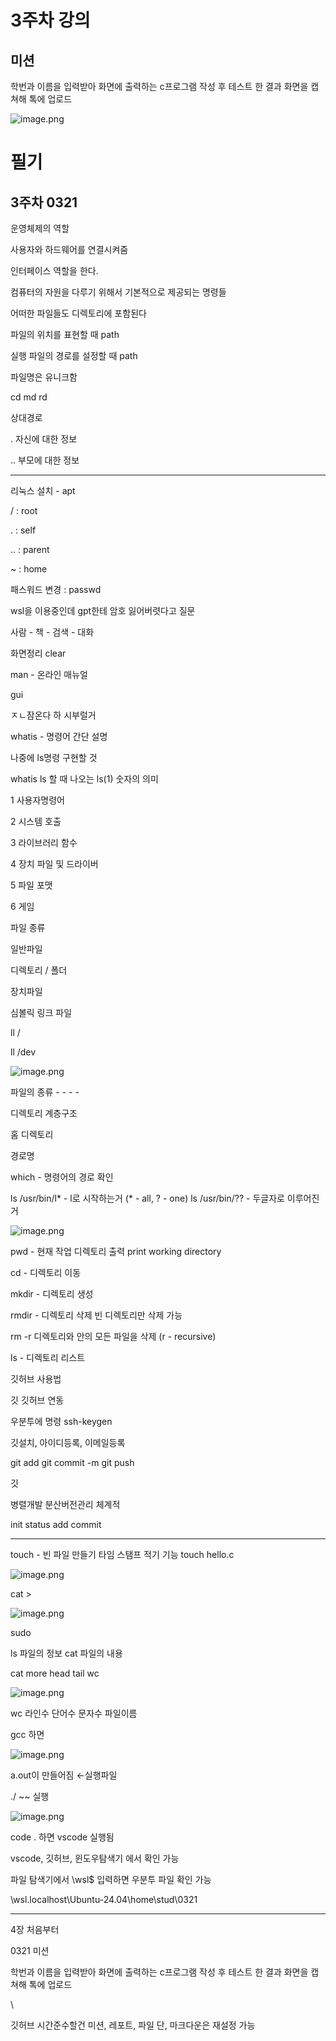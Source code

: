# 3주차 강의

## 미션

학번과 이름을 입력받아 화면에 출력하는 c프로그램 작성 후 테스트 한 결과 화면을 캡쳐해 톡에 업로드


![image.png](image/image%207.png)






# 필기

## 3주차 0321

운영체제의 역할

사용자와 하드웨어를 연결시켜줌

인터페이스 역할을 한다.

컴퓨터의 자원을 다루기 위해서 기본적으로 제공되는 명령들

어떠한 파일들도 디렉토리에 포함된다

파일의 위치를 표현할 때 path

실행 파일의 경로를 설정할 때 path

파일명은 유니크함

cd md rd

상대경로 

. 자신에 대한 정보

.. 부모에 대한 정보

__________________________

리눅스 설치 - apt

/ : root 

. : self

.. : parent

~ : home

패스워드 변경 : passwd

wsl을 이용중인데 gpt한테 암호 잃어버렷다고 질문

사람 - 책 - 검색 - 대화 

화면정리 clear

man - 온라인 매뉴얼

gui

ㅈㄴ잠온다 하 시부럴거

whatis - 명령어 간단 설명

나중에 ls명령 구현할 것

whatis ls 할 때 나오는 ls(1) 숫자의 의미 

1 사용자명령어

2 시스템 호출

3 라이브러리 함수

4 장치 파일 및 드라이버

5 파일 포맷

6 게임

파일 종류

일반파일

디렉토리 / 폴더

장치파일 

심볼릭 링크 파일

ll /

ll /dev

![image.png](image/image.png)

파일의 종류       - - - - 

디렉토리 계층구조

홈 디렉토리

경로명     

which - 명령어의 경로 확인     

ls /usr/bin/l* - l로 시작하는거 (* - all, ? - one)       ls /usr/bin/?? - 두글자로 이루어진 거

![image.png](image/image%201.png)

pwd - 현재 작업 디렉토리 출력   print working directory

cd - 디렉토리 이동

mkdir - 디렉토리 생성

rmdir - 디렉토리 삭제      빈 디렉토리만 삭제 가능

rm -r 디렉토리와 안의 모든 파일을 삭제 (r - recursive)

ls - 디렉토리 리스트

깃허브 사용법

깃 깃허브 연동

우분투에 명령 ssh-keygen

깃설치, 아이디등록, 이메일등록 

git add            git commit -m            git push

깃 

병렬개발    분산버전관리    체계적

init status   add   commit

__________________

touch - 빈 파일 만들기       타임 스탬프 적기 기능          touch hello.c

![image.png](image/image%202.png)

cat >

![image.png](image/image%203.png)

sudo 

ls 파일의 정보  cat 파일의 내용

cat  more  head  tail  wc

![image.png](image/image%204.png)

wc  라인수  단어수  문자수  파일이름

gcc 하면

![image.png](image/image%205.png)

a.out이 만들어짐 ←실행파일

./ ~~ 실행

![image.png](image/image%206.png)

code . 하면 vscode 실행됨

vscode, 깃허브, 윈도우탐색기 에서 확인 가능

파일 탐색기에서  \\wsl$ 입력하면  우분투 파일 확인 가능

\\wsl.localhost\Ubuntu-24.04\home\stud\0321  

__________________

4장 처음부터 

0321 미션

학번과 이름을 입력받아 화면에 출력하는 c프로그램 작성 후 테스트 한 결과 화면을 캡쳐해 톡에 업로드

\

깃허브 시간준수할건 미션, 레포트, 파일   단, 마크다운은 재설정 가능
